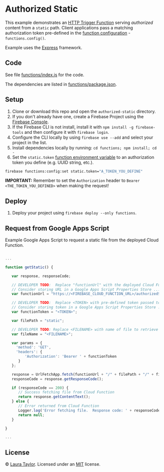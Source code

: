 # Authorized Static

This example demonstrates an [HTTP Trigger Function](https://firebase.google.com/docs/functions/http-events) serving *authorized* content from a `static` path.  Client applications pass a matching authorization token pre-defined in the [function configuration](https://firebase.google.com/docs/functions/config-env) - `functions.config()`.  

Example uses the [Express](https://expressjs.com/) framework.

## Code

See file [functions/index.js](functions/index.js) for the code.

The dependencies are listed in [functions/package.json](functions/package.json).

## Setup

1. Clone or download this repo and open the `authorized-static` directory.
1. If you don't already have one, create a Firebase Project using the [Firebase Console](https://console.firebase.google.com).
1. If the Firebase CLI is not install, install it with `npm install -g firebase-tools` and then configure it with `firebase login`.
1. Configure the CLI locally by using `firebase use --add` and select your project in the list.
1. Install dependencies locally by running: `cd functions; npm install; cd -`
1. Set the `static.token` [function environment variable](https://firebase.google.com/docs/functions/config-env) to an authorization token you define (e.g. UUID string, etc.).
```bash
firebase functions:config:set static.token="A_TOKEN_YOU_DEFINE"
```

**IMPORTANT:**  Remember to set the `Authorization` header to `Bearer <THE_TOKEN_YOU_DEFINED>` when making the request!


## Deploy

1. Deploy your project using `firebase deploy --only functions`.


## Request from Google Apps Script


Example Google Apps Script to request a static file from the deployed Cloud Function.

```js

...

function getStatic() {

   var response, responseCode;

   // DEVELOPER TODO:  Replace "functionUrl" with the deployed Cloud Function URL from the Firebase Console
   // Consider storing URL in a Google Apps Script Properties Store ... PropertiesService.getScriptProperties().getProperty('functionUrl')
   var functionUrl = "https://<FIREBASE_CLOUD_FUNCTION_URL>/authorizedStatic";

   // DEVELOPER TODO:  Replace <TOKEN> with pre-defined token passed to Cloud Function configuration
   // Consider storing token in a Google Apps Script Properties Store ... PropertiesService.getScriptProperties().getProperty('functionToken')
   var functionToken = "<TOKEN>";

   var filePath = "static";

   // DEVELOPER TODO: Replace <FILENAME> with name of file to retrieve from Cloud Function e.g. "myconfig.yml"
   var fileName = "<FILENAME>";

   var params = {
     'method': 'GET',
     'headers': {
         'Authorization': 'Bearer ' + functionToken
      }
   };

   response = UrlFetchApp.fetch(functionUrl + "/" + filePath + "/" + fileName, params);
   responseCode = response.getResponseCode();

   if (responseCode == 200) {
      // Success fetching file from Cloud Function
      return response.getContentText();
   } else {
      // Error returned from Cloud Function
      Logger.log('Error fetching file.  Response code: ' + responseCode);
      return null;
   }

}

...

```


 ## License

 © [Laura Taylor](https://github.com/techstreams). Licensed under an [MIT](../LICENSE) license.
